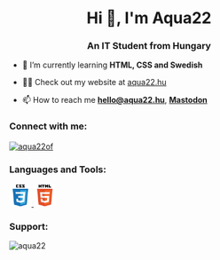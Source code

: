<h1 align="center">Hi 👋, I'm Aqua22</h1>
<h3 align="center">An IT Student from Hungary</h3>

- 🌱 I’m currently learning **HTML, CSS and Swedish**

- 👨‍💻 Check out my website at [aqua22.hu](https://aqua22.hu)

- 📫 How to reach me **hello@aqua22.hu**, <a href="https://c.im/@aqua22">**Mastodon**</a>

<!-- - ⚡ Fun fact **I am a furry.** -->

<h3 align="left">Connect with me:</h3>
<p align="left">
<a href="https://twitter.com/aqua22of" target="blank"><img align="center" src="https://raw.githubusercontent.com/rahuldkjain/github-profile-readme-generator/master/src/images/icons/Social/twitter.svg" alt="aqua22of" height="30" width="40" /></a>
</p>

<h3 align="left">Languages and Tools:</h3>
<p align="left"> <a href="https://www.w3schools.com/css/" target="_blank" rel="noreferrer"> <img src="https://raw.githubusercontent.com/devicons/devicon/master/icons/css3/css3-original-wordmark.svg" alt="css3" width="40" height="40"/> </a> <a href="https://www.w3.org/html/" target="_blank" rel="noreferrer"> <img src="https://raw.githubusercontent.com/devicons/devicon/master/icons/html5/html5-original-wordmark.svg" alt="html5" width="40" height="40"/> </a> </p>

<h3 align="left">Support:</h3>
<p><a href="https://ko-fi.com/aqua22"> <img align="left" src="https://cdn.ko-fi.com/cdn/kofi3.png?v=3" height="50" width="210" alt="aqua22" /></a></p><br><br>

